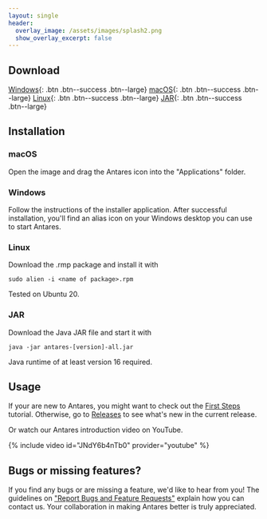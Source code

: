 ```yaml
---
layout: single
header:
  overlay_image: /assets/images/splash2.png
  show_overlay_excerpt: false
---
```


## Download

[Windows](https://github.com/flandreas/antares/releases/download/v1.10.0/Antares-1.10.0.msi){: .btn .btn--success .btn--large}
[macOS](https://github.com/flandreas/antares/releases/download/v1.10.0/Antares-1.10.0.dmg){: .btn .btn--success .btn--large}
[Linux](https://github.com/flandreas/antares/releases/download/v1.10.0/antares-1.10.0-1.x86_64.rpm){: .btn .btn--success .btn--large}
[JAR](https://github.com/flandreas/antares/releases/download/v1.10.0/antares-1.10.0.jar){: .btn .btn--success .btn--large}

## Installation

### macOS

Open the image and drag the Antares icon into the "Applications" folder.

### Windows

Follow the instructions of the installer application. After successful installation, you'll find an alias icon on your Windows desktop you can use to start Antares.

### Linux

Download the .rmp package and install it with

`sudo alien -i <name of package>.rpm`

Tested on Ubuntu 20.

### JAR

Download the Java JAR file and start it with

`java -jar antares-[version]-all.jar`

Java runtime of at least version 16 required. 

## Usage

If your are new to Antares, you might want to check out the [First Steps](/user-manual/english/first-steps/first-steps) tutorial. Otherwise, go to [Releases](/docs/releases/releases/) to see what's new in the current release.

Or watch our Antares introduction video on YouTube.

{% include video id="JNdY6b4nTb0" provider="youtube" %}

## Bugs or missing features?

If you find any bugs or are missing a feature, we'd like to hear from you! The guidelines on ["Report Bugs and Feature Requests"](/docs/issues/) explain how you can contact us. Your collaboration in making Antares better is truly appreciated.

